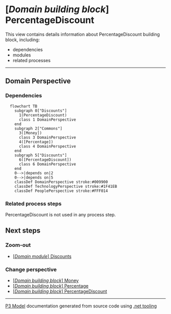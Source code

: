 ﻿
# [*Domain building block*] PercentageDiscount

This view contains details information about PercentageDiscount building block, including:
- dependencies
- modules
- related processes  

---



## Domain Perspective


### Dependencies

```mermaid
  flowchart TB
    subgraph 0["Discounts"]
      1(PercentageDiscount)
      class 1 DomainPerspective
    end
    subgraph 2["Commons"]
      3([Money])
      class 3 DomainPerspective
      4([Percentage])
      class 4 DomainPerspective
    end
    subgraph 5["Discounts"]
      6([PercentageDiscount])
      class 6 DomainPerspective
    end
    0-->|depends on|2
    0-->|depends on|5
    classDef DomainPerspective stroke:#009900
    classDef TechnologyPerspective stroke:#1F41EB
    classDef PeoplePerspective stroke:#FFF014
```

### Related process steps

PercentageDiscount is not used in any process step.  

## Next steps


### Zoom-out

- [[*Domain module*] Discounts](../../../../Modules/Sales/Pricing/Discounts/Discounts.md)

### Change perspective

- [[*Domain building block*] Money](../../Commons/Money.md)
- [[*Domain building block*] Percentage](../../Commons/Percentage.md)
- [[*Domain building block*] PercentageDiscount](PercentageDiscount.md)

---

[P3 Model](https://github.com/P3-model/P3-model) documentation generated from source code using [.net tooling](https://github.com/P3-model/P3-model-dotnet)